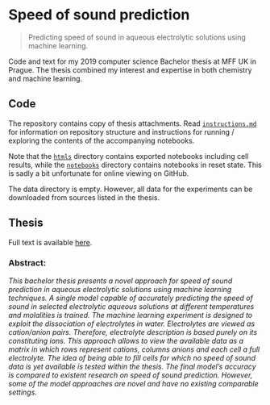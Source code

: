 # Speed of sound prediction

> Predicting speed of sound in aqueous electrolytic solutions using machine learning.

Code and text for my 2019 computer science Bachelor thesis at MFF UK in Prague. The thesis combined my interest and expertise in both chemistry and machine learning.

## Code

The repository contains copy of thesis attachments. Read [`instructions.md`](./instructions.md) for information on repository structure and instructions for running / exploring the contents of the accompanying notebooks.

Note that the [`htmls`](./htmls/) directory contains exported notebooks including cell results, while the [`notebooks`](./notebooks/) directory contains notebooks in reset state. This is sadly a bit unfortunate for online viewing on GitHub.

The data directory is empty. However, all data for the experiments can be downloaded from sources listed in the thesis.

## Thesis

Full text is available [here](https://dspace.cuni.cz/handle/20.500.11956/108371).

### Abstract:

<cite>This bachelor thesis presents a novel approach for speed of sound prediction in aqueous electrolytic solutions using machine learning techniques. A single model capable of accurately predicting the speed of sound in selected electrolytic aqueous solutions at different temperatures and molalities is trained. The machine learning experiment is designed to exploit the dissociation of electrolytes in water. Electrolytes are viewed as cation/anion pairs. Therefore, electrolyte description is based purely on its constituting ions. This approach allows to view the available data as a matrix in which rows represent cations, columns anions and each cell a full electrolyte. The idea of being able to fill cells for which no speed of sound data is yet available is tested within the thesis. The final model’s accuracy is compared to existent research on speed of sound prediction. However, some of the model approaches are novel and have no existing comparable settings.</cite>
